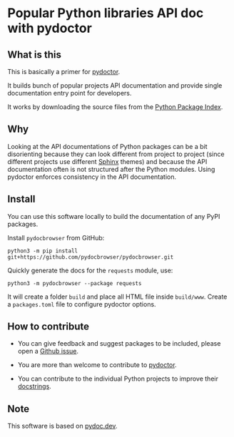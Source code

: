 # Popular Python libraries API doc with pydoctor

## What is this

This is basically a primer for [pydoctor]. 

It builds bunch of popular projects API documentation and provide
single documentation entry point for developers.

It works by downloading the source files from the [Python Package Index].

## Why

Looking at the API documentations of Python packages can be a bit disorienting
because they can look different from project to project (since different
projects use different [Sphinx] themes) and because the API documentation
often is not structured after the Python modules. Using pydoctor enforces consistency
in the API documentation.

<!-- package list -->

## Install

You can use this software locally to build the documentation of any PyPI packages.

Install ``pydocbrowser`` from GitHub:

```
python3 -m pip install git+https://github.com/pydocbrowser/pydocbrowser.git
```

Quickly generate the docs for the ``requests`` module, use:

```
python3 -m pydocbrowser --package requests
```

It will create a folder ``build`` and place all HTML file inside ``build/www``. Create a ``packages.toml`` file to configure pydoctor options.

## How to contribute

* You can give feedback and suggest packages to be included, please
  open a [Github issue](https://github.com/pydocbrowser/pydocbrowser/issues).

* You are more than welcome to contribute to [pydoctor].

* You can contribute to the individual Python projects
  to improve their [docstrings].

## Note

This software is based on [pydoc.dev](https://git.push-f.com/pydoc.dev/).

[Sphinx]: https://www.sphinx-doc.org/
[docs.rs]: https://docs.rs/
[Python Package Index]: https://pypi.org/
[pydoctor]: https://github.com/twisted/pydoctor
[#pydoc]: https://web.libera.chat/?channel=#pydoc
[Libera.Chat]: https://libera.chat/
[docstrings]: https://www.python.org/dev/peps/pep-0257/

